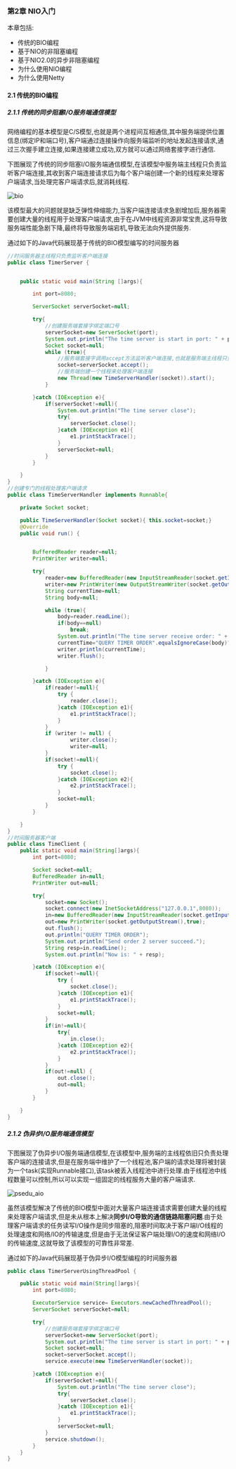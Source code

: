 ### 第2章 NIO入门

本章包括:
+ 传统的BIO编程
+ 基于NIO的非阻塞编程
+ 基于NIO2.0的异步非阻塞编程
+ 为什么使用NIO编程
+ 为什么使用Netty

#### 2.1 传统的BIO编程

##### 2.1.1 传统的同步阻塞I/O服务端通信模型

网络编程的基本模型是C/S模型,也就是两个进程间互相通信,其中服务端提供位置信息(绑定IP和端口号),客户端通过连接操作向服务端监听的地址发起连接请求,通过三次握手建立连接,如果连接建立成功,双方就可以通过网络套接字进行通信.

下图展现了传统的同步阻塞I/O服务端通信模型,在该模型中服务端主线程只负责监听客户端连接,其收到客户端连接请求后为每个客户端创建一个新的线程来处理客户端请求,当处理完客户端请求后,就消耗线程.

![bio](http://7xonn1.com1.z0.glb.clouddn.com/bio.png)

该模型最大的问题就是缺乏弹性伸缩能力,当客户端连接请求急剧增加后,服务器需要创建大量的线程用于处理客户端请求,由于在JVM中线程资源非常宝贵,这将导致服务端性能急剧下降,最终将导致服务端宕机,导致无法向外提供服务.

通过如下的Java代码展现基于传统的BIO模型编写的时间服务器
```java
//时间服务器主线程只负责监听客户端连接
public class TimerServer {


    public static void main(String []args){

        int port=8080;

        ServerSocket serverSocket=null;

        try{
            //创建服务端套接字绑定端口号
            serverSocket=new ServerSocket(port);
            System.out.println("The time server is start in port: " + port);
            Socket socket=null;
            while (true){
                //服务端套接字调用accept方法监听客户端连接,也就是服务端主线程只负责监听客户端连接
                socket=serverSocket.accept();
                //服务端创建一个线程来处理客户端连接
                new Thread(new TimeServerHandler(socket)).start();
            }

        }catch (IOException e){
            if(serverSocket!=null){
                System.out.println("The time server close");
                try{
                    serverSocket.close();
                }catch (IOException e1){
                    e1.printStackTrace();
                }
                serverSocket=null;
            }
        }

    }
}
//创建专门的线程处理客户端请求
public class TimeServerHandler implements Runnable{

    private Socket socket;

    public TimeServerHandler(Socket socket){ this.socket=socket;}
    @Override
    public void run() {


        BufferedReader reader=null;
        PrintWriter writer=null;

        try{
            reader=new BufferedReader(new InputStreamReader(socket.getInputStream()));
            writer=new PrintWriter(new OutputStreamWriter(socket.getOutputStream()),true);
            String currentTime=null;
            String body=null;

            while (true){
                body=reader.readLine();
                if(body==null)
                    break;
                System.out.println("The time server receive order: " + body);
                currentTime="QUERY TIMER ORDER".equalsIgnoreCase(body)?new java.util.Date(System.currentTimeMillis()).toString():"BAD ORDER";
                writer.println(currentTime);
                writer.flush();

            }

        }catch (IOException e){
            if(reader!=null){
                try {
                    reader.close();
                }catch (IOException e1){
                    e1.printStackTrace();
                }
            }
            if (writer != null) {
                    writer.close();
                    writer=null;
            }
            if(socket!=null){
                try {
                    socket.close();
                }catch (IOException e2){
                    e2.printStackTrace();
                }
                socket=null;
            }
        }

    }
}
//时间服务器客户端
public class TimeClient {
    public static void main(String[]args){
        int port=8080;

        Socket socket=null;
        BufferedReader in=null;
        PrintWriter out=null;

        try{
            socket=new Socket();
            socket.connect(new InetSocketAddress("127.0.0.1",8080));
            in=new BufferedReader(new InputStreamReader(socket.getInputStream()));
            out=new PrintWriter(socket.getOutputStream(),true);
            out.flush();
            out.println("QUERY TIMER ORDER");
            System.out.println("Send order 2 server succeed.");
            String resp=in.readLine();
            System.out.println("Now is: " + resp);

        }catch (IOException e){
            if(socket!=null){
                try {
                    socket.close();
                }catch (IOException e1){
                    e1.printStackTrace();
                }
                socket=null;
            }
            if(in!=null){
                try{
                    in.close();
                }catch (IOException e2){
                    e2.printStackTrace();
                }
            }
            if(out!=null) {
                out.close();
                out=null;
            }
        }

    }
}
```
##### 2.1.2 伪异步I/O服务端通信模型

下图展现了伪异步I/O服务端通信模型,在该模型中,服务端的主线程依旧只负责处理客户端的连接请求,但是在服务端中维护了一个线程池,客户端的请求处理将被封装为一个task(实现Runnable接口),该task被丢入线程池中进行处理.由于线程池中线程数量可以控制,所以可以实现一组固定的线程服务大量的客户端请求.

![psedu_aio](http://7xonn1.com1.z0.glb.clouddn.com/pseudo_aio.png)

虽然该模型解决了传统的BIO模型中面对大量客户端连接请求需要创建大量的线程来处理客户端请求,但是未从根本上解决**同步I/O导致的通信链路阻塞问题**.由于处理客户端请求的任务读写I/O操作是同步阻塞的,阻塞时间取决于客户端I/O线程的处理速度和网络/IO的传输速度,但是由于无法保证客户端处理I/O的速度和网络I/O的传输速度,这就导致了该模型的可靠性非常差.

通过如下的Java代码展现基于伪异步I/O模型编程的时间服务器
```java
public class TimerServerUsingThreadPool {

    public static void main(String[]args){
        int port=8080;

        ExecutorService service= Executors.newCachedThreadPool();
        ServerSocket serverSocket=null;

        try{
            //创建服务端套接字绑定端口号
            serverSocket=new ServerSocket(port);
            System.out.println("The time server is start in port: " + port);
            Socket socket=null;
            socket=serverSocket.accept();
            service.execute(new TimeServerHandler(socket));

        }catch (IOException e){
            if(serverSocket!=null){
                System.out.println("The time server close");
                try{
                    serverSocket.close();
                }catch (IOException e1){
                    e1.printStackTrace();
                }
                serverSocket=null;
            }
            service.shutdown();
        }
    }
}
```